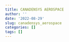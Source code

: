```yaml
---
title: CANADENSYS AEROSPACE
author: ''
date: '2022-08-29'
slug: canadensys_aerospace
categories: []
tags: []
---
```

